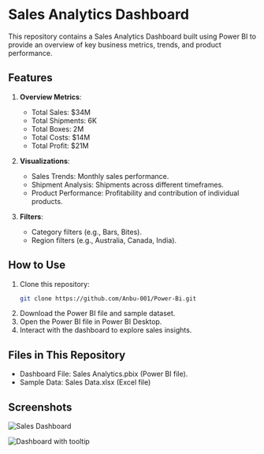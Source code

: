 # Sales Analytics Dashboard

This repository contains a Sales Analytics Dashboard built using Power BI to provide an overview of key business metrics, trends, and product performance.

## Features

1. **Overview Metrics**:
   - Total Sales: $34M
   - Total Shipments: 6K
   - Total Boxes: 2M
   - Total Costs: $14M
   - Total Profit: $21M

2. **Visualizations**:
   - Sales Trends: Monthly sales performance.
   - Shipment Analysis: Shipments across different timeframes.
   - Product Performance: Profitability and contribution of individual products.

3. **Filters**:
   - Category filters (e.g., Bars, Bites).
   - Region filters (e.g., Australia, Canada, India).

## How to Use

1. Clone this repository:
   ```bash
   git clone https://github.com/Anbu-001/Power-Bi.git
2. Download the Power BI file and sample dataset.
3. Open the Power BI file in Power BI Desktop.
4. Interact with the dashboard to explore sales insights.

## Files in This Repository
   - Dashboard File: Sales Analytics.pbix (Power BI file).
   - Sample Data: Sales Data.xlsx (Excel file)
      
      

## Screenshots

![Sales Dashboard](https://github.com/Anbu-001/Power-Bi/blob/ac9a1d44c40c7f055b58eb1a2b8e9f0e1fbef0f8/Sales%20Report.PNG)


![Dashboard with tooltip](https://github.com/Anbu-001/Power-Bi/blob/ac9a1d44c40c7f055b58eb1a2b8e9f0e1fbef0f8/Sales%20Report(Tooltip).PNG)
